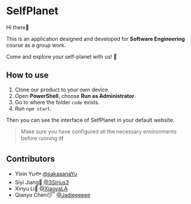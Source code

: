 # SelfPlanet
Hi there👋

This is an application designed and developed for **Software Engineering** course as a group work.

Come and explore your self-planet with us! 🤖

## How to use

1. Clone our product to your own device.
2. Open **PowerShell**, choose **Run as Administrator**.
3. Go to where the folder `code` exists.
4. Run `npm start`.

Then you can see the interface of SelfPlanet in your default website. 

> Make sure you have configured all the necessary environments before running it❗

## Contributors

- Yixin Yu🐟 [@sakaaanaYu](https://github.com/sakaaanaYu)
- Siyi Jiang🐎 [@3Sirius3](https://github.com/3Sirius3)
- Xinyu Li🦆 [@XiaoyaLA](https://github.com/XiaoyaLA)
- Qianyu Chen😴 [@Jadieeeeee](https://github.com/Jadieeeeee)
